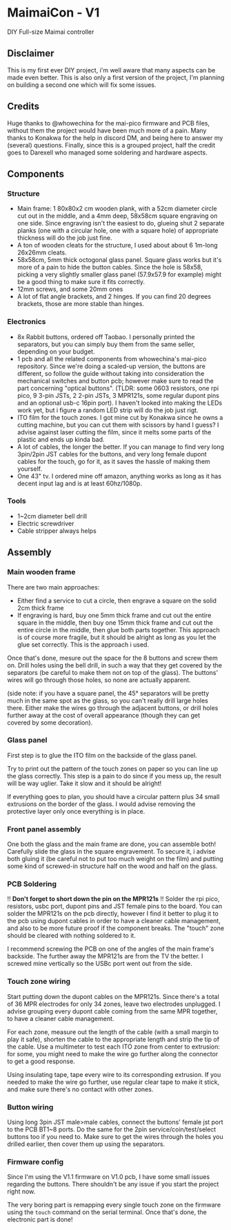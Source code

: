 # MaimaiCon - V1
DIY Full-size Maimai controller

## Disclaimer
This is my first ever DIY project, i'm well aware that many aspects can be made even better.
This is also only a first version of the project, I'm planning on building a second one which will fix some issues.

## Credits
Huge thanks to @whowechina for the mai-pico firmware and PCB files, without them the project would have been much more of a pain.
Many thanks to Konakwa for the help in discord DM, and being here to answer my (several) questions.
Finally, since this is a grouped project, half the credit goes to Darexell who managed some soldering and hardware aspects.

## Components

### Structure
- Main frame: 1 80x80x2 cm wooden plank, with a 52cm diameter circle cut out in the middle, and a 4mm deep, 58x58cm square engraving on one side. Since engraving isn't the easiest to do, glueing shut 2 separate planks (one with a circular hole, one with a square hole) of appropriate thickness will do the job just fine.
- A ton of wooden cleats for the structure, I used about about 6 1m-long 26x26mm cleats.
- 58x58cm, 5mm thick octogonal glass panel. Square glass works but it's more of a pain to hide the button cables. Since the hole is 58x58, picking a very slightly smaller glass panel (57.9x57.9 for example) might be a good thing to make sure it fits correctly.
- 12mm screws, and some 20mm ones
- A lot of flat angle brackets, and 2 hinges. If you can find 20 degrees brackets, those are more stable than hinges.

### Electronics
- 8x Rabbit buttons, ordered off Taobao. I personally printed the separators, but you can simply buy them from the same seller, depending on your budget.
- 1 pcb and all the related components from whowechina's mai-pico repository. Since we're doing a scaled-up version, the buttons are different, so follow the guide without taking into consideration the mechanical switches and button pcb; however make sure to read the part concerning "optical buttons". (TLDR: some 0603 resistors, one rpi pico, 9 3-pin JSTs, 2 2-pin JSTs, 3 MPR121s, some regular dupont pins and an optional usb-c 16pin port). I haven't looked into making the LEDs work yet, but i figure a random LED strip will do the job just rigt.
- ITO film for the touch zones. I got mine cut by Konakwa since he owns a cutting machine, but you can cut them with scissors by hand I guess? I advise against laser cutting the film, since it melts some parts of the plastic and ends up kinda bad.
- A lot of cables, the longer the better. If you can manage to find very long 3pin/2pin JST cables for the buttons, and very long female dupont cables for the touch, go for it, as it saves the hassle of making them yourself.
- One 43" tv. I ordered mine off amazon, anything works as long as it has decent input lag and is at least 60hz/1080p.

### Tools
- 1~2cm diameter bell drill
- Electric screwdriver
- Cable stripper always helps


## Assembly

### Main wooden frame
There are two main approaches:
- Either find a service to cut a circle, then engrave a square on the solid 2cm thick frame
- If engraving is hard, buy one 5mm thick frame and cut out the entire square in the middle, then buy one 15mm thick frame and cut out the entire circle in the middle, then glue both parts together. This approach is of course more fragile, but it should be alright as long as you let the glue set correctly. This is the approach i used.

Once that's done, mesure out the space for the 8 buttons and screw them on. Drill holes using the bell drill, in such a way that they get covered by the separators (be careful to make them not on top of the glass). The buttons' wires will go through those holes, so none are actually apparent.

(side note: if you have a square panel, the 45° separators will be pretty much in the same spot as the glass, so you can't really drill large holes there. Either make the wires go through the adjacent buttons, or drill holes further away at the cost of overall appearance (though they can get covered by some decoration).

### Glass panel
First step is to glue the ITO film on the backside of the glass panel.

Try to print out the pattern of the touch zones on paper so you can line up the glass correctly. This step is a pain to do since if you mess up, the result will be way uglier. Take it slow and it should be alright!

If everything goes to plan, you should have a circular pattern plus 34 small extrusions on the border of the glass. I would advise removing the protective layer only once everything is in place. 

### Front panel assembly
One both the glass and the main frame are done, you can assemble both! Carefully slide the glass in the square engravement. To secure it, i advise both gluing it (be careful not to put too much weight on the film) and putting some kind of screwed-in structure half on the wood and half on the glass.

### PCB Soldering
!! **Don't forget to short down the <name> pin on the MPR121s** !!
Solder the rpi pico, resistors, usbc port, dupont pins and JST female pins to the board. You can solder the MPR121s on the pcb directly, however I find it better to plug it to the pcb using dupont cables in order to have a cleaner cable management, and also to be more future proof if the component breaks. The "touch" zone should be cleared with nothing soldered to it.

I recommend screwing the PCB on one of the angles of the main frame's backside. The further away the MPR121s are from the TV the better. I screwed mine vertically so the USBc port went out from the side.

### Touch zone wiring
Start putting down the dupont cables on the MPR121s. Since there's a total of 36 MPR electrodes for only 34 zones, leave two electrodes unplugged. I advise grouping every dupont cable coming from the same MPR together, to have a cleaner cable management.

For each zone, measure out the length of the cable (with a small margin to play it safe), shorten the cable to the appropriate length and strip the tip of the cable. Use a multimeter to test each ITO zone from center to extrusion: for some, you might need to make the wire go further along the connector to get a good response.

Using insulating tape, tape every wire to its corresponding extrusion. If you needed to make the wire go further, use regular clear tape to make it stick, and make sure there's no contact with other zones.

### Button wiring
Using long 3pin JST male>male cables, connect the buttons' female jst port to the PCB BT1~8 ports. Do the same for the 2pin service/coin/test/select buttons too if you need to. Make sure to get the wires through the holes you drilled earlier, then cover them up using the separators.

### Firmware config
Since I'm using the V1.1 firmware on V1.0 pcb, I have some small issues regarding the buttons. There shouldn't be any issue if you start the project right now.

The very boring part is remapping every single touch zone on the firmware using the `touch` command on the serial terminal. Once that's done, the electronic part is done!
